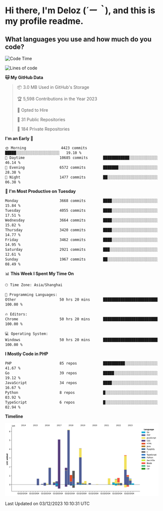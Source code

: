 # **Hi there, I'm Deloz (*´ー｀*), and this is my profile readme.**

## **What languages you use and how much do you code?**

<!--START_SECTION:waka-->
![Code Time](http://img.shields.io/badge/Code%20Time-2%2C907%20hrs%2016%20mins-blue)

![Lines of code](https://img.shields.io/badge/From%20Hello%20World%20I%27ve%20Written-32.1%20million%20lines%20of%20code-blue)

**🐱 My GitHub Data** 

> 📦 3.0 MB Used in GitHub's Storage 
 > 
> 🏆 5,598 Contributions in the Year 2023
 > 
> 💼 Opted to Hire
 > 
> 📜 31 Public Repositories 
 > 
> 🔑 184 Private Repositories 
 > 
**I'm an Early 🐤** 

```text
🌞 Morning                4423 commits        █████░░░░░░░░░░░░░░░░░░░░   19.10 % 
🌆 Daytime                10685 commits       ████████████░░░░░░░░░░░░░   46.14 % 
🌃 Evening                6572 commits        ███████░░░░░░░░░░░░░░░░░░   28.38 % 
🌙 Night                  1477 commits        ██░░░░░░░░░░░░░░░░░░░░░░░   06.38 % 
```
📅 **I'm Most Productive on Tuesday** 

```text
Monday                   3668 commits        ████░░░░░░░░░░░░░░░░░░░░░   15.84 % 
Tuesday                  4055 commits        ████░░░░░░░░░░░░░░░░░░░░░   17.51 % 
Wednesday                3664 commits        ████░░░░░░░░░░░░░░░░░░░░░   15.82 % 
Thursday                 3420 commits        ████░░░░░░░░░░░░░░░░░░░░░   14.77 % 
Friday                   3462 commits        ████░░░░░░░░░░░░░░░░░░░░░   14.95 % 
Saturday                 2921 commits        ███░░░░░░░░░░░░░░░░░░░░░░   12.61 % 
Sunday                   1967 commits        ██░░░░░░░░░░░░░░░░░░░░░░░   08.49 % 
```


📊 **This Week I Spent My Time On** 

```text
🕑︎ Time Zone: Asia/Shanghai

💬 Programming Languages: 
Other                    50 hrs 20 mins      █████████████████████████   100.00 % 

🔥 Editors: 
Chrome                   50 hrs 20 mins      █████████████████████████   100.00 % 

💻 Operating System: 
Windows                  50 hrs 20 mins      █████████████████████████   100.00 % 
```

**I Mostly Code in PHP** 

```text
PHP                      85 repos            ██████████░░░░░░░░░░░░░░░   41.67 % 
Go                       39 repos            █████░░░░░░░░░░░░░░░░░░░░   19.12 % 
JavaScript               34 repos            ████░░░░░░░░░░░░░░░░░░░░░   16.67 % 
Python                   8 repos             █░░░░░░░░░░░░░░░░░░░░░░░░   03.92 % 
TypeScript               6 repos             █░░░░░░░░░░░░░░░░░░░░░░░░   02.94 % 
```



**Timeline**

![Lines of Code chart](https://raw.githubusercontent.com/deloz/deloz/main/assets/bar_graph.png)


 Last Updated on 03/12/2023 10:10:31 UTC
<!--END_SECTION:waka-->
